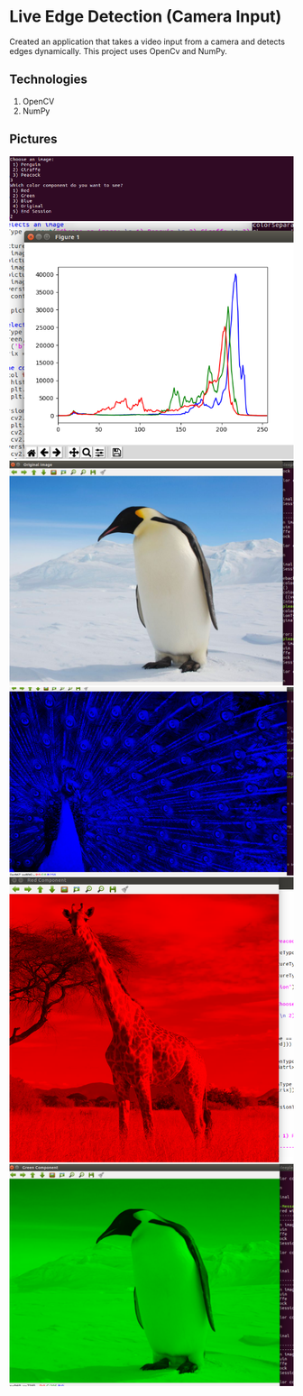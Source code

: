 # Live Edge Detection (Camera Input)

Created an application that takes a video input from a camera and detects edges dynamically. This project uses OpenCv and NumPy.

## Technologies
1. OpenCV
2. NumPy

## Pictures
![WebPageImage1](https://github.com/MyNameIsAditya/ColorSeparator/blob/master/readme_images/Screenshot%20(670).png)
![WebPageImage1](https://github.com/MyNameIsAditya/ColorSeparator/blob/master/readme_images/Screenshot%20(676).png)
![WebPageImage1](https://github.com/MyNameIsAditya/ColorSeparator/blob/master/readme_images/Screenshot%20(671).png)
![WebPageImage1](https://github.com/MyNameIsAditya/ColorSeparator/blob/master/readme_images/Screenshot%20(672).png)
![WebPageImage1](https://github.com/MyNameIsAditya/ColorSeparator/blob/master/readme_images/Screenshot%20(673).png)
![WebPageImage1](https://github.com/MyNameIsAditya/ColorSeparator/blob/master/readme_images/Screenshot%20(674).png)

